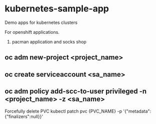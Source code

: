 # kubernetes-sample-app
Demo apps for kubernetes clusters

For openshift applications. 
1. pacman application and socks shop

oc adm new-project <project_name>
---
oc create serviceaccount <sa_name>
---
oc adm policy add-scc-to-user privileged -n <project_name> -z <sa_name>
---


Forcefully delete PVC 
kubectl patch pvc {PVC_NAME} -p '{"metadata":{"finalizers":null}}'

